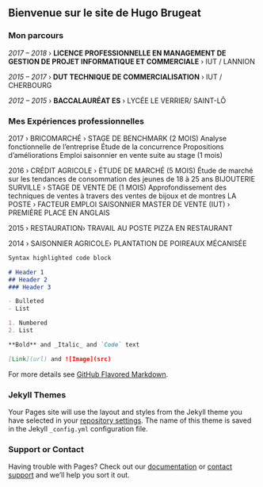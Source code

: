 ## Bienvenue sur le site de Hugo Brugeat
### Mon parcours
_2017 – 2018_ › **LICENCE PROFESSIONNELLE EN MANAGEMENT DE GESTION DE PROJET INFORMATIQUE ET COMMERCIALE** › IUT / LANNION

_2015 – 2017_ › **DUT TECHNIQUE DE COMMERCIALISATION** › IUT / CHERBOURG

_2012 – 2015_ › **BACCALAURÉAT ES** › LYCÉE LE VERRIER/ SAINT-LÔ

### Mes Expériences professionnelles

2017 › BRICOMARCHÉ › STAGE DE BENCHMARK (2 MOIS)
Analyse fonctionnelle de l’entreprise
Étude de la concurrence
Propositions d’améliorations
Emploi saisonnier en vente suite au stage (1 mois)

2016 › CRÉDIT AGRICOLE › ÉTUDE DE MARCHÉ (5 MOIS)
Étude de marché sur les tendances de consommation des jeunes de 18 à 25 ans
BIJOUTERIE SURVILLE › STAGE DE VENTE DE (1 MOIS)
Approfondissement des techniques de ventes à travers des ventes de bijoux et de
montres
LA POSTE › FACTEUR EMPLOI SAISONNIER
MASTER DE VENTE (IUT) › PREMIÈRE PLACE EN ANGLAIS

2015 › RESTAURATION› TRAVAIL AU POSTE PIZZA EN RESTAURANT

2014 › SAISONNIER AGRICOLE› PLANTATION DE POIREAUX MÉCANISÉE

```markdown
Syntax highlighted code block

# Header 1
## Header 2
### Header 3

- Bulleted
- List

1. Numbered
2. List

**Bold** and _Italic_ and `Code` text

[Link](url) and ![Image](src)
```

For more details see [GitHub Flavored Markdown](https://guides.github.com/features/mastering-markdown/).

### Jekyll Themes

Your Pages site will use the layout and styles from the Jekyll theme you have selected in your [repository settings](https://github.com/troupe50/Siteperso/settings). The name of this theme is saved in the Jekyll `_config.yml` configuration file.

### Support or Contact

Having trouble with Pages? Check out our [documentation](https://help.github.com/categories/github-pages-basics/) or [contact support](https://github.com/contact) and we’ll help you sort it out.

